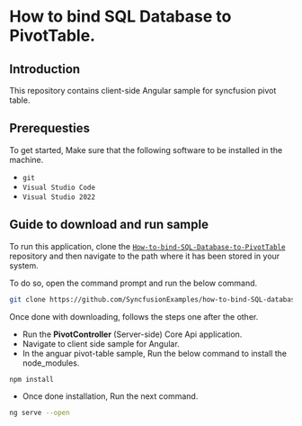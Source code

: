 # How to bind SQL Database to PivotTable.

## Introduction

This repository contains client-side Angular sample for syncfusion pivot table.

## Prerequesties

To get started, Make sure that the following software to be installed in the machine.

* `git`
* `Visual Studio Code`
* `Visual Studio 2022`

## Guide to download and run sample

To run this application, clone the [`How-to-bind-SQL-Database-to-PivotTable`](https://github.com/SyncfusionExamples/how-to-bind-SQL-database-to-pivot-table) repository and then navigate to the path where it has been stored in your system.

To do so, open the command prompt and run the below command.

```sh
git clone https://github.com/SyncfusionExamples/how-to-bind-SQL-database-to-pivot-table
```

Once done with downloading, follows the steps one after the other.

* Run the **PivotController** (Server-side) Core Api application.
* Navigate to client side sample for Angular.
* In the anguar pivot-table sample, Run the below command to install the node_modules.
```sh
npm install
```
* Once done installation, Run the next command.
```sh
ng serve --open
```